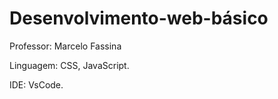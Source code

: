 # Desenvolvimento-web-básico

Professor: Marcelo Fassina

Linguagem: CSS, JavaScript. 

IDE: VsCode.
